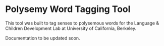 # Polysemy Word Tagging Tool

This tool was built to tag senses to polysemous words for the Language & Children Development Lab at University of California, Berkeley. 

Documentation to be updated soon.
